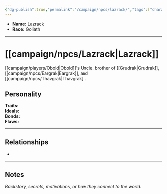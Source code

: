 ```yaml
---
{"dg-publish":true,"permalink":"/campaign/npcs/lazrack/","tags":["character","npc"],"noteIcon":"","created":"2025-10-26T18:46:19.837-07:00","updated":"2025-10-27T16:37:52.001-07:00"}
---
```



<p><span><ul>
<li dir="auto"><strong>Name:</strong> Lazrack</li>
<li dir="auto"><strong>Race:</strong> Goliath</li>
</ul></span></p>

---

# [[campaign/npcs/Lazrack\|Lazrack]]
[[campaign/players/Obold\|Obold]]'s Uncle. brother of [[Grudrak\|Grudrak]], [[campaign/npcs/Eargrak\|Eargrak]], and [[campaign/npcs/Thavgrak\|Thavgrak]]. 
## Personality
**Traits:**  
**Ideals:**  
**Bonds:**  
**Flaws:**  

---

## Relationships
- 

---

## Notes
*Backstory, secrets, motivations, or how they connect to the world.*